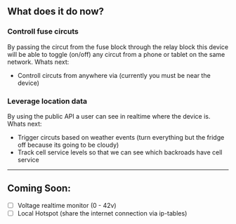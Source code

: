 ## What does it do now?

### Controll fuse circuts
By passing the circut from the fuse block through the relay block this device will be able to toggle (on/off) any circut from a phone or tablet on the same network.
Whats next:
* Controll circuts from anywhere via (currently you must be near the device)

### Leverage location data
By using the public API a user can see in realtime where the device is.
Whats next:
* Trigger circuts based on weather events (turn everything but the fridge off because its going to be cloudy) 
* Track cell service levels so that we can see which backroads have cell service

----
## Coming Soon:
* [ ] Voltage realtime monitor (0 - 42v) 
* [ ] Local Hotspot (share the internet connection via ip-tables)
